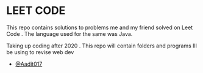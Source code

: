 
# LEET CODE

This repo contains solutions to problems me and my friend solved on Leet Code . The language used for the same was Java. 




Taking up coding after 2020 . This repo will contain folders and programs Ill be using to revise web dev

- [@Aadit017](https://www.github.com/Aadit017)




